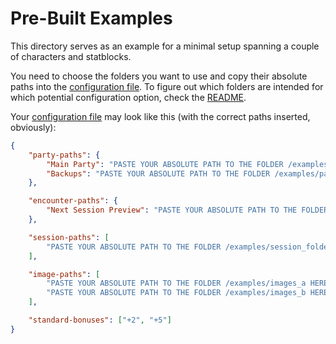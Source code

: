 # Pre-Built Examples

This directory serves as an example for a minimal setup spanning a couple of characters and statblocks.

You need to choose the folders you want to use and copy their absolute paths into the [configuration file](/5e_combat_provider/config.json). To figure out which folders are intended for which potential configuration option, check the [README](/README.md#setup).

Your [configuration file](/5e_combat_provider/config.json) may look like this (with the correct paths inserted, obviously):

```json
{
	"party-paths": {
		"Main Party": "PASTE YOUR ABSOLUTE PATH TO THE FOLDER /examples/parties/party_folder HERE FOR TESTING, OR CHOOSE YOUR OWN FOLDER",
		"Backups": "PASTE YOUR ABSOLUTE PATH TO THE FOLDER /examples/parties/backup_characters HERE FOR TESTING, OR CHOOSE YOUR OWN FOLDER"
	},

	"encounter-paths": {
		"Next Session Preview": "PASTE YOUR ABSOLUTE PATH TO THE FOLDER /examples/session_folder_2/encounter_birds HERE FOR TESTING, OR CHOOSE YOUR OWN FOLDER"
	},

	"session-paths": [
		"PASTE YOUR ABSOLUTE PATH TO THE FOLDER /examples/session_folder_1 HERE FOR TESTING, OR CHOOSE YOUR OWN FOLDER"
	],

	"image-paths": [
		"PASTE YOUR ABSOLUTE PATH TO THE FOLDER /examples/images_a HERE FOR TESTING, OR CHOOSE YOUR OWN FOLDER",
		"PASTE YOUR ABSOLUTE PATH TO THE FOLDER /examples/images_b HERE FOR TESTING, OR CHOOSE YOUR OWN FOLDER",
	],

	"standard-bonuses": ["+2", "+5"]
}

```